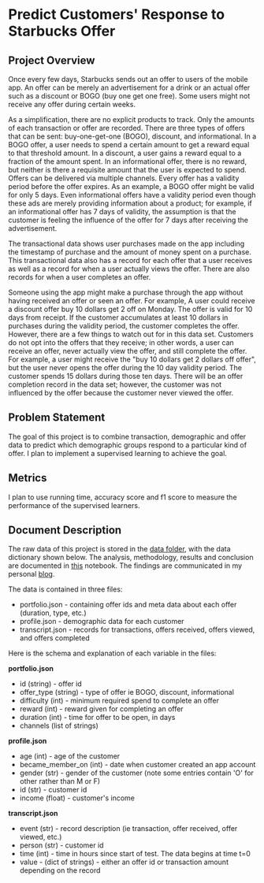 # Predict Customers' Response to Starbucks Offer

## Project Overview

Once every few days, Starbucks sends out an offer to users of the mobile app. An offer can be merely an advertisement for a drink or an actual offer such as a discount or BOGO (buy one get one free). Some users might not receive any offer during certain weeks.

As a simplification, there are no explicit products to track. Only the amounts of each transaction or offer are recorded.
There are three types of offers that can be sent: buy-one-get-one (BOGO), discount, and informational. In a BOGO offer, a user needs to spend a certain amount to get a reward equal to that threshold amount. In a discount, a user gains a reward equal to a fraction of the amount spent. In an informational offer, there is no reward, but neither is there a requisite amount that the user is expected to spend. Offers can be delivered via multiple channels. Every offer has a validity period before the offer expires. As an example, a BOGO offer might be valid for only 5 days. Even informational offers have a validity period even though these ads are merely providing information about a product; for example, if an informational offer has 7 days of validity, the assumption is that the customer is feeling the influence of the offer for 7 days after receiving the advertisement.

The transactional data shows user purchases made on the app including the timestamp of purchase and the amount of money spent on a purchase. This transactional data also has a record for each offer that a user receives as well as a record for when a user actually views the offer. There are also records for when a user completes an offer.

Someone using the app might make a purchase through the app without having received an offer or seen an offer. For example, A user could receive a discount offer buy 10 dollars get 2 off on Monday. The offer is valid for 10 days from receipt. If the customer accumulates at least 10 dollars in purchases during the validity period, the customer completes the offer. However, there are a few things to watch out for in this data set. Customers do not opt into the offers that they receive; in other words, a user can receive an offer, never actually view the offer, and still complete the offer. For example, a user might receive the "buy 10 dollars get 2 dollars off offer", but the user never opens the offer during the 10 day validity period. The customer spends 15 dollars during those ten days. There will be an offer completion record in the data set; however, the customer was not influenced by the offer because the customer never viewed the offer.

## Problem Statement
The goal of this project is to combine transaction, demographic and offer data to predict which demographic groups respond to a particular kind of  offer. I plan to implement a supervised learning to achieve the goal.

## Metrics
I plan to use running time, accuracy score and f1 score to measure the performance of the supervised learners.

## Document Description
The raw data of this project is stored in the [data folder](https://github.com/iDataist/Predict-the-Customer-s-Response-to-Starbucks-Offer/tree/master/data), with the data dictionary shown below. The analysis, methodology, results and conclusion are documented in [this](https://github.com/iDataist/Predict-the-Customer-s-Response-to-Starbucks-Offer/blob/master/Starbucks.ipynb) notebook. The findings are communicated in my personal [blog](https://idataist.com/2019/09/29/how-to-predict-customers-response-to-a-starbucks-offer/).

The data is contained in three files:

* portfolio.json - containing offer ids and meta data about each offer (duration, type, etc.)
* profile.json - demographic data for each customer
* transcript.json - records for transactions, offers received, offers viewed, and offers completed

Here is the schema and explanation of each variable in the files:

**portfolio.json**
* id (string) - offer id
* offer_type (string) - type of offer ie BOGO, discount, informational
* difficulty (int) - minimum required spend to complete an offer
* reward (int) - reward given for completing an offer
* duration (int) - time for offer to be open, in days
* channels (list of strings)

**profile.json**
* age (int) - age of the customer
* became_member_on (int) - date when customer created an app account
* gender (str) - gender of the customer (note some entries contain 'O' for other rather than M or F)
* id (str) - customer id
* income (float) - customer's income

**transcript.json**
* event (str) - record description (ie transaction, offer received, offer viewed, etc.)
* person (str) - customer id
* time (int) - time in hours since start of test. The data begins at time t=0
* value - (dict of strings) - either an offer id or transaction amount depending on the record
